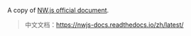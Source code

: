 A copy of [NW.js official document](https://github.com/nwjs/nw.js).

> 中文文档：https://nwjs-docs.readthedocs.io/zh/latest/